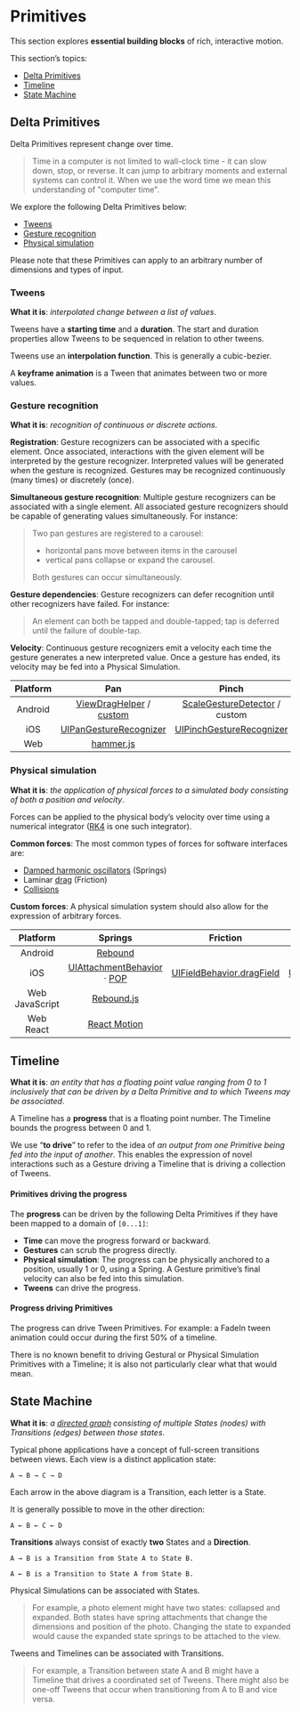 # Primitives

This section explores **essential building blocks** of rich, interactive motion.

This section’s topics:
  
- [Delta Primitives](#delta-primitives)
- [Timeline](#timeline)
- [State Machine](#state-machine)

## Delta Primitives

Delta Primitives represent change over time.

> Time in a computer is not limited to wall-clock time - it can slow down, stop, or reverse. It can jump to arbitrary moments and external systems can control it. When we use the word time we mean this understanding of "computer time".

We explore the following Delta Primitives below:

- [Tweens](#tweens)
- [Gesture recognition](#gesture-recognition)
- [Physical simulation](#physical-simulation)

Please note that these Primitives can apply to an arbitrary number of dimensions and types of input.

### Tweens

**What it is**: *interpolated change between a list of values*.

Tweens have a **starting time** and a **duration**. The start and duration properties allow Tweens to be sequenced in relation to other tweens.

Tweens use an **interpolation function**. This is generally a cubic-bezier.

A **keyframe animation** is a Tween that animates between two or more values.

### Gesture recognition

**What it is**: *recognition of continuous or discrete actions*.

**Registration**: Gesture recognizers can be associated with a specific element. Once associated, interactions with the given element will be interpreted by the gesture recognizer. Interpreted values will be generated when the gesture is recognized. Gestures may be recognized continuously (many times) or discretely (once).

**Simultaneous gesture recognition**: Multiple gesture recognizers can be associated with a single element. All associated gesture recognizers should be capable of generating values simultaneously. For instance:

> Two pan gestures are registered to a carousel:
> 
> - horizontal pans move between items in the carousel
> - vertical pans collapse or expand the carousel.
> 
> Both gestures can occur simultaneously.

**Gesture dependencies**: Gesture recognizers can defer recognition until other
recognizers have failed. For instance:

> An element can both be tapped and double-tapped; tap is deferred until the failure of double-tap.

**Velocity**: Continuous gesture recognizers emit a velocity each time the gesture generates a new interpreted value. Once a gesture has ended, its velocity may be fed into a Physical Simulation.

| Platform | Pan | Pinch | Rotate | Tap |
|:--------:|:---:|:-----:|:------:|:---:|
| Android | [ViewDragHelper](https://developer.android.com/reference/android/support/v4/widget/ViewDragHelper.html) / [custom](http://developer.android.com/training/gestures/scale.html#drag) | [ScaleGestureDetector](http://developer.android.com/training/gestures/scale.html#scale) / custom | custom | [OnClickListener](http://developer.android.com/reference/android/view/View.OnClickListener.html) / [GestureDetector](http://developer.android.com/training/gestures/detector.html#detect) |
| iOS | [UIPanGestureRecognizer](https://developer.apple.com/library/ios/documentation/UIKit/Reference/UIPanGestureRecognizer_Class/) | [UIPinchGestureRecognizer](https://developer.apple.com/library/ios/documentation/UIKit/Reference/UIPinchGestureRecognizer_Class/) | [UIRotateGestureRecognizer](https://developer.apple.com/library/ios/documentation/UIKit/Reference/UIRotateGestureRecognizer_Class/) | [UITapGestureRecognizer](https://developer.apple.com/library/ios/documentation/UIKit/Reference/UITapGestureRecognizer_Class/) |
| Web | [hammer.js](http://hammerjs.github.io/) | | | |

### Physical simulation

**What it is**: *the application of physical forces to a simulated body consisting of both a position and velocity*.

Forces can be applied to the physical body’s velocity over time using a numerical integrator ([RK4](https://en.wikipedia.org/wiki/Runge%E2%80%93Kutta_methods) is one such integrator).

**Common forces**: The most common types of forces for software interfaces are:

- [Damped harmonic oscillators](https://en.wikipedia.org/wiki/Harmonic_oscillator#Damped_harmonic_oscillator) (Springs)
- Laminar [drag](https://en.wikipedia.org/wiki/Drag_(physics)) (Friction)
- [Collisions](https://en.wikipedia.org/wiki/Collision_detection)

**Custom forces**: A physical simulation system should also allow for the expression of arbitrary forces.

| Platform | Springs | Friction | Collisions | Custom |
|:--------:|:-------:|:--------:|:----------:|:------:|
| Android | [Rebound](https://github.com/facebook/rebound) | | | |
| iOS | [UIAttachmentBehavior](https://developer.apple.com/library/ios/documentation/UIKit/Reference/UIAttachmentBehavior_Class/) · [POP](https://github.com/facebook/pop) | [UIFieldBehavior.dragField](https://developer.apple.com/library/ios/documentation/UIKit/Reference/UIFieldBehavior_class/) | [UICollisionBehavior](https://developer.apple.com/library/ios/documentation/UIKit/Reference/UICollisionBehavior_Class/) | [UIAttachmentBehavior](https://developer.apple.com/library/ios/documentation/UIKit/Reference/UIDynamicBehavior_Class/) · [POP](https://github.com/facebook/pop) |
| Web JavaScript | [Rebound.js](https://github.com/facebook/rebound-js/) | | | |
| Web React | [React Motion](https://github.com/chenglou/react-motion/) | | | |

## Timeline

**What it is**: *an entity that has a floating point value ranging from 0 to 1 inclusively that can be driven by a Delta Primitive and to which Tweens may be associated*.

A Timeline has a **progress** that is a floating point number. The Timeline bounds the progress between 0 and 1.

We use “**to drive**” to refer to the idea of *an output from one Primitive being fed into the input of another*. This enables the expression of novel interactions such as a Gesture driving a Timeline that is driving a collection of Tweens.

#### Primitives driving the progress

The **progress** can be driven by the following Delta Primitives if they have been mapped to a domain of `[0...1]`:

- **Time** can move the progress forward or backward.
- **Gestures** can scrub the progress directly.
- **Physical simulation**: The progress can be physically anchored to a position, usually 1 or 0,
  using a Spring. A Gesture primitive’s final velocity can also be fed into this simulation.
- **Tweens** can drive the progress.

#### Progress driving Primitives

The progress can drive Tween Primitives. For example: a FadeIn tween animation could occur during the first 50% of a timeline.

There is no known benefit to driving Gestural or Physical Simulation Primitives with a Timeline; it is also not particularly clear what that would mean.

## State Machine

**What it is**: *a [directed graph](https://en.wikipedia.org/wiki/Directed_graph) consisting of multiple States (nodes) with Transitions (edges) between those states*.

Typical phone applications have a concept of full-screen transitions between views. Each view is a distinct application state:

```A → B → C → D```

Each arrow in the above diagram is a Transition, each letter is a State.

It is generally possible to move in the other direction:

```A ← B ← C ← D```

**Transitions** always consist of exactly **two** States and a **Direction**.

```
A → B is a Transition from State A to State B.

A ← B is a Transition to State A from State B.
```
Physical Simulations can be associated with States.

> For example, a photo element might have two states: collapsed and expanded. Both states have spring attachments that change the dimensions and position of the photo. Changing the state to expanded would cause the expanded state springs to be attached to the view.

Tweens and Timelines can be associated with Transitions.

> For example, a Transition between state A and B might have a Timeline that drives a coordinated set of Tweens. There might also be one-off Tweens that occur when transitioning from A to B and vice versa.